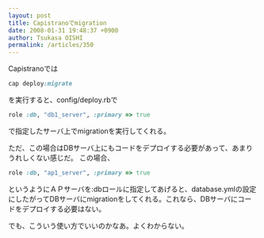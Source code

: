 ```yaml
---
layout: post
title: Capistranoでmigration
date: 2008-01-31 19:48:37 +0900
author: Tsukasa OISHI
permalink: /articles/350
---
```


Capistranoでは

```ruby
cap deploy:migrate
```

を実行すると、config/deploy.rbで

```ruby
role :db, "db1_server", :primary => true
```

で指定したサーバ上でmigrationを実行してくれる。

ただ、この場合はDBサーバ上にもコードをデプロイする必要があって、あまりうれしくない感じだ。
この場合、

```ruby
role :db, "ap1_server", :primary => true
```

というようにＡＰサーバを:dbロールに指定してあげると、database.ymlの設定にしたがってDBサーバにmigrationをしてくれる。これなら、DBサーバにコードをデプロイする必要はない。

でも、こういう使い方でいいのかなあ。よくわからない。

